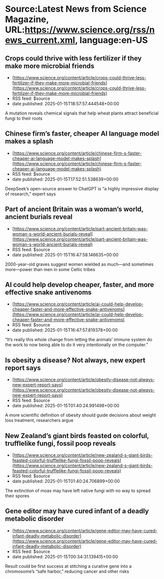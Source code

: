 # Source:Latest News from Science Magazine, URL:https://www.science.org/rss/news_current.xml, language:en-US

## Crops could thrive with less fertilizer if they make more microbial friends
 - [https://www.science.org/content/article/crops-could-thrive-less-fertilizer-if-they-make-more-microbial-friends](https://www.science.org/content/article/crops-could-thrive-less-fertilizer-if-they-make-more-microbial-friends)
 - RSS feed: $source
 - date published: 2025-01-15T18:57:57.444548+00:00

A mutation reveals chemical signals that help wheat plants attract beneficial fungi to their roots

## Chinese firm’s faster, cheaper AI language model makes a splash
 - [https://www.science.org/content/article/chinese-firm-s-faster-cheaper-ai-language-model-makes-splash](https://www.science.org/content/article/chinese-firm-s-faster-cheaper-ai-language-model-makes-splash)
 - RSS feed: $source
 - date published: 2025-01-15T17:52:51.538639+00:00

DeepSeek’s open-source answer to ChatGPT is “a highly impressive display of research,” expert says

## Part of ancient Britain was a woman’s world, ancient burials reveal
 - [https://www.science.org/content/article/part-ancient-britain-was-woman-s-world-ancient-burials-reveal](https://www.science.org/content/article/part-ancient-britain-was-woman-s-world-ancient-burials-reveal)
 - RSS feed: $source
 - date published: 2025-01-15T16:47:58.146635+00:00

2000-year-old graves suggest women wielded as much—and sometimes more—power than men in some Celtic tribes

## AI could help develop cheaper, faster, and more effective snake antivenoms
 - [https://www.science.org/content/article/ai-could-help-develop-cheaper-faster-and-more-effective-snake-antivenoms](https://www.science.org/content/article/ai-could-help-develop-cheaper-faster-and-more-effective-snake-antivenoms)
 - RSS feed: $source
 - date published: 2025-01-15T16:47:57.819378+00:00

“It’s really this whole change from letting the animals’ immune system do the work to now being able to do it very intentionally on the computer.”

## Is obesity a disease? Not always, new expert report says
 - [https://www.science.org/content/article/obesity-disease-not-always-new-expert-report-says](https://www.science.org/content/article/obesity-disease-not-always-new-expert-report-says)
 - RSS feed: $source
 - date published: 2025-01-15T01:40:24.991498+00:00

A more scientific definition of obesity should guide decisions about weight loss treatment, researchers argue

## New Zealand’s giant birds feasted on colorful, trufflelike fungi, fossil poop reveals
 - [https://www.science.org/content/article/new-zealand-s-giant-birds-feasted-colorful-trufflelike-fungi-fossil-poop-reveals](https://www.science.org/content/article/new-zealand-s-giant-birds-feasted-colorful-trufflelike-fungi-fossil-poop-reveals)
 - RSS feed: $source
 - date published: 2025-01-15T01:40:24.706899+00:00

The extinction of moas may have left native fungi with no way to spread their spores

## Gene editor may have cured infant of a deadly metabolic disorder
 - [https://www.science.org/content/article/gene-editor-may-have-cured-infant-deadly-metabolic-disorder](https://www.science.org/content/article/gene-editor-may-have-cured-infant-deadly-metabolic-disorder)
 - RSS feed: $source
 - date published: 2025-01-15T00:34:31.139415+00:00

Result could be first success at stitching a curative gene into a chromosome’s “safe harbor,” reducing cancer and other risks

